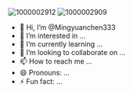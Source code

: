 ![1000002912](https://github.com/user-attachments/assets/1d6673a7-54a6-443d-bc24-2ed6e7c610c1)
![1000002909](https://github.com/user-attachments/assets/0ba397e5-08ff-4753-9d69-ee15d34f8cdc)
- 👋 Hi, I’m @Mingyuanchen333
- 👀 I’m interested in ...
- 🌱 I’m currently learning ...
- 💞️ I’m looking to collaborate on ...
- 📫 How to reach me ...
- 😄 Pronouns: ...
- ⚡ Fun fact: ...

<!---
Mingyuanchen333/Mingyuanchen333 is a ✨ special ✨ repository because its `README.md` (this file) appears on your GitHub profile.
You can click the Preview link to take a look at your changes.
--->
